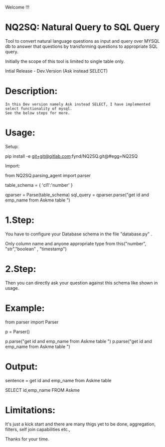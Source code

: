 Welcome !!!

NQ2SQ: Natural Query to SQL Query
=======

Tool to convert natural language questions as input and query over MYSQL db to 
answer that questions by transforming questions to appropriate SQL query. 

Initially the scope of this tool is limited to single table only.


Intial Release - Dev.Version (Ask instead SELECT)

Description:
============
    In this Dev version namely Ask instead SELECT, I have implemented select functionality of mysql.
    See the below steps for more.
         
Usage:
=======
Setup: 

pip install -e git+git@gitlab.com:fynd/NQ2SQ.git@#egg=NQ2SQ

Import:

from NQ2SQ.parsing_agent import parser

table_schema = {
'cl1':'number'
}


qparser = Parse(table_schema)
sql_query = qparser.parse("get id and emp_name from Askme table ")




1.Step:
=======
You have to configure your Database schema in the file 
"database.py" . 

Only column name and anyone appropriate type from this("number", "str","boolean" , "timestamp")


2.Step:
===========
Then you can directly ask your question against this schema like shown in usage.


Example:
========
from parser import Parser

p = Parser()

p.parse("get id and emp_name from Askme table ")
p.parse("get id and emp_name from Askme table ")



Output:
=======

sentence = get id and emp_name from Askme table  

SELECT id,emp_name FROM Askme 


Limitations:
=============
It's just a kick start and there are many thigs yet to be done,
aggregation, filters, self join capabilities etc., 

Thanks for your time.
